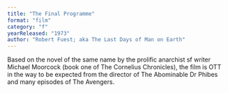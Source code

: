 ```yaml
---
title: "The Final Programme"
format: "film"
category: "f"
yearReleased: "1973"
author: "Robert Fuest; aka The Last Days of Man on Earth"
---
```

Based on the novel of the same name by the prolific  anarchist sf writer Michael Moorcock (book one of The Cornelius Chronicles),  the film is OTT in the way to be expected from the director of The Abominable  Dr Phibes and many episodes of The Avengers.
 